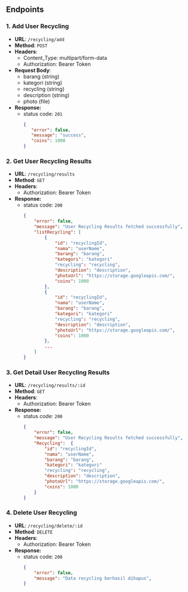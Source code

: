 ## Endpoints
### 1. Add User Recycling
- **URL**: `/recycling/add`
- **Method**: `POST`
- **Headers**:
   - Content_Type: multipart/form-data
   - Authorization: Bearer Token
- **Request Body**:
   - barang (string)
   - kategori (string)
   - recycling (string)
   - description (string)
   - photo (file)
- **Response:**
   - status code: `201`
      ```json
      {
         "error": false,
         "message": "success",
         "coins": 1000
      }
      ```

### 2. Get User Recycling Results
- **URL**: `/recycling/results`
- **Method**: `GET`
- **Headers**:
   - Authorization: Bearer Token
- **Response:**
   - status code: `200`
      ```json
      {
          "error": false,
          "message": "User Recycling Results fetched successfully",
          "listRecycling": [
              {
                  "id": "recyclingId",
                  "nama": "userName",
                  "barang": "barang",
                  "kategori": "kategori"
                  "recycling": "recycling",
                  "description": "description",                  
                  "photoUrl": "https://storage.googleapis.com/",
                  "coins": 1000
              },
              {
                  "id": "recyclingId",
                  "nama": "userName",
                  "barang": "barang",
                  "kategori": "kategori"
                  "recycling": "recycling",
                  "description": "description",                  
                  "photoUrl": "https://storage.googleapis.com/",
                  "coins": 1000
              },
              ...
          ]
      }
      ```

### 3. Get Detail User Recycling Results
- **URL**: `/recycling/results/:id`
- **Method**: `GET`
- **Headers**:
   - Authorization: Bearer Token
- **Response:**
   - status code: `200`
      ```json
      {
          "error": false,
          "message": "User Recycling Results fetched successfully",
          "Recycling":  {
              "id": "recyclingId",
              "nama": "userName",
              "barang": "barang",
              "kategori": "kategori"
              "recycling": "recycling",
              "description": "description",                  
              "photoUrl": "https://storage.googleapis.com/",
              "coins": 1000
          }
      }
      ```

### 4. Delete User Recycling
- **URL**: `/recycling/delete/:id`
- **Method**: `DELETE`
- **Headers**:
   - Authorization: Bearer Token
- **Response:**
   - status code: `200`
      ```json
      {
          "error": false,
          "message": "Data recycling berhasil dihapus",
      }
      ```
